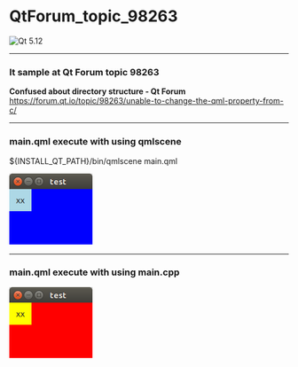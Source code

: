 # QtForum_topic_98263
![Qt 5.12](https://img.shields.io/badge/Qt-5.12-brightgreen.svg)

---

### It sample at Qt Forum topic 98263
**Confused about directory structure - Qt Forum**
https://forum.qt.io/topic/98263/unable-to-change-the-qml-property-from-c/

---

### main.qml execute with using qmlscene
${INSTALL_QT_PATH}/bin/qmlscene main.qml

![sc01](https://github.com/sazus/QtForum_topic_98263/blob/master/img/sc01.png)

---

### main.qml execute with using main.cpp
![sc02](https://github.com/sazus/QtForum_topic_98263/blob/master/img/sc02.png)

